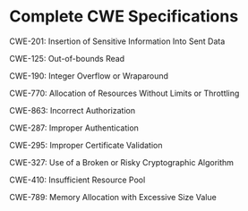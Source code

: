 

# Complete CWE Specifications

CWE-201: Insertion of Sensitive Information Into Sent Data

CWE-125: Out-of-bounds Read

CWE-190: Integer Overflow or Wraparound

CWE-770: Allocation of Resources Without Limits or Throttling

CWE-863: Incorrect Authorization

CWE-287: Improper Authentication

CWE-295: Improper Certificate Validation

CWE-327: Use of a Broken or Risky Cryptographic Algorithm

CWE-410: Insufficient Resource Pool

CWE-789: Memory Allocation with Excessive Size Value